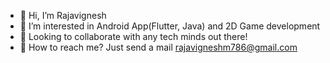 - 👋 Hi, I’m Rajavignesh
- 👀 I’m interested in Android App(Flutter, Java) and 2D Game development
- 👬 Looking to collaborate with any tech minds out there!
- 💬 How to reach me? Just send a mail rajavigneshm786@gmail.com
